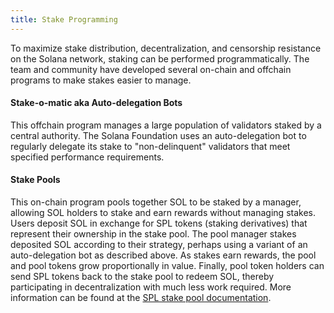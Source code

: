 ```yaml
---
title: Stake Programming
---
```


To maximize stake distribution, decentralization, and censorship resistance on
the Solana network, staking can be performed programmatically. The team and
community have developed several on-chain and offchain programs to make stakes
easier to manage.

#### Stake-o-matic aka Auto-delegation Bots

This offchain program manages a large population of validators staked by a
central authority. The Solana Foundation uses an auto-delegation bot to
regularly delegate its stake to "non-delinquent" validators that meet specified
performance requirements.

#### Stake Pools

This on-chain program pools together SOL to be staked by a manager, allowing SOL
holders to stake and earn rewards without managing stakes. Users deposit SOL in
exchange for SPL tokens (staking derivatives) that represent their ownership in
the stake pool. The pool manager stakes deposited SOL according to their
strategy, perhaps using a variant of an auto-delegation bot as described above.
As stakes earn rewards, the pool and pool tokens grow proportionally in value.
Finally, pool token holders can send SPL tokens back to the stake pool to redeem
SOL, thereby participating in decentralization with much less work required.
More information can be found at the
[SPL stake pool documentation](https://spl.solana.com/stake-pool).
